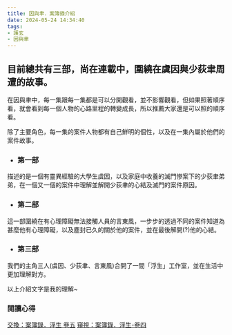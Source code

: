 ```yaml
---
title: 因與聿．案簿錄介紹
date: 2024-05-24 14:34:40
tags:
- 護玄
- 因與聿
---
```

## 目前總共有三部，尚在連載中，圍繞在虞因與少荻聿周遭的故事。

 <!--more-->

在因與聿中，每一集跟每一集都是可以分開觀看，並不影響觀看，但如果照著順序看，就會看到每一個人物的心路里程的轉變成長，所以推薦大家還是可以照的順序看。

除了主要角色，每一集的案件人物都有自己鮮明的個性，以及在一集內屬於他們的案件故事。

 - ### 第一部

 描述的是一個有靈異經驗的大學生虞因，以及家庭中收養的滅門慘案下的少荻聿弟弟，在一個又一個的案件中理解並解開少荻聿的心結及滅門的案件原因。

 - ### 第二部

這一部圍繞在有心理障礙無法接觸人員的言東風，一步步的透過不同的案件知道為甚麼他有心理障礙，以及塵封已久的關於他的案件，並在最後解開(?)他的心結。

- ### 第三部

我們的主角三人(虞因、少荻聿、言東風)合開了一間「浮生」工作室，並在生活中更加理解對方。

以上介紹文字是我的理解~

### 閱讀心得
[交換：案簿錄．浮生 卷五](../交換：案簿錄．浮生-卷五/)
[窺視：案簿錄．浮生-卷四](../窺視：案簿錄．浮生-卷四/)